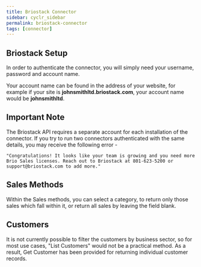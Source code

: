 ```yaml
---
title: Briostack Connector
sidebar: cyclr_sidebar
permalink: briostack-connector
tags: [connector]
---
```


Briostack Setup
---------------
In order to authenticate the connector, you will simply need your username, password and account name.

Your account name can be found in the address of your website, for example if your site is __johnsmithltd.briostack.com__, your account name would be __johnsmithltd__.


Important Note
---------------
The Briostack API requires a separate account for each installation of the connector.  If you try to run two connectors authenticated with the same details, you may receive the following error -

``"Congratulations! It looks like your team is growing and you need more Brio Sales licenses. Reach out to Briostack at 801-623-5200 or support@briostack.com to add more."``

Sales Methods
---------------
Within the Sales methods, you can select a category, to return only those sales which fall within it, or return all sales by leaving the field blank.

Customers
---------------
It is not currently possible to filter the customers by business sector, so for most use cases, "List Customers" would not be a practical method.  As a result, Get Customer has been provided for returning individual customer records.
